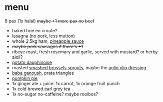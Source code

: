 # menu

8 pax (1x halal) ~~maybe +1 more pax no beef~~

* baked brie en croute?
* [lasagna](../recipes/lasagna.md) (no pork, less mutton)
* whole 2.5kg ham, [pineapple sauce](../in-progress/pineapple-sauce-for-ham.md)
* ~~maybe pork sausages if there's +1~~
* ribeye roast, fresh rosemary and garlic, served with mustard? or herby aioli?
* [potato dauphinoise](../recipes/potato-dauphinoise.md)
* roasted [smashed brussels sprouts](../recipes/smashed-brussels-sprouts.md), 
  maybe the [aglio olio dressing](../recipes/herb-salad-dressing.md)
* [baba ganoush](../recipes/baba-ganoush.md), prata triangles
* [pumpkin pie](../recipes/confectionery/pumpkin-pie.md)
* 1x ginger ale + juice: 1x carrot, 1x orange fruit punch
* 1x cold brewed earl grey tea
* 1x no-sugar no-caffeine? maybe rooibos?
